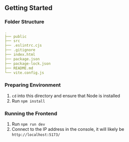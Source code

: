 ## Getting Started
### Folder Structure
```yaml
.
├── public
├── src
├── .eslintrc.cjs
├── .gitignore
├── index.html
├── package.json
├── package-lock.json
├── README.md
└── vite.config.js
```
### Preparing Environment
1. `cd` into this directory and ensure that Node is installed
2. Run `npm install`
### Running the Frontend
1. Run `npm run dev`
2. Connect to the IP address in the console, it will likely be `http://localhost:5173/`